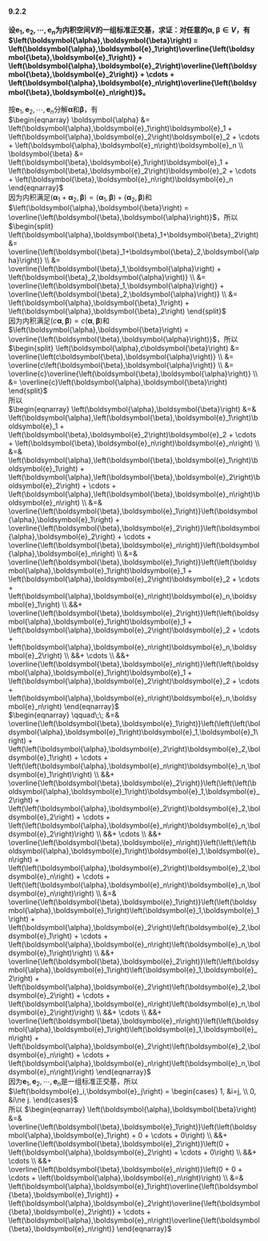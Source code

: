 #### 9.2.2
**设$`\boldsymbol{e}_1,\boldsymbol{e}_2,\cdots,\boldsymbol{e}_n`$为内积空间$`V`$的一组标准正交基，求证：对任意的$`\boldsymbol{\alpha},\boldsymbol{\beta}\in V`$，有$`\left(\boldsymbol{\alpha},\boldsymbol{\beta}\right) = \left(\boldsymbol{\alpha},\boldsymbol{e}_1\right)\overline{\left(\boldsymbol{\beta},\boldsymbol{e}_1\right)} + \left(\boldsymbol{\alpha},\boldsymbol{e}_2\right)\overline{\left(\boldsymbol{\beta},\boldsymbol{e}_2\right)} + \cdots + \left(\boldsymbol{\alpha},\boldsymbol{e}_n\right)\overline{\left(\boldsymbol{\beta},\boldsymbol{e}_n\right)}`$。**

按$`\boldsymbol{e}_1,\boldsymbol{e}_2,\cdots,\boldsymbol{e}_n`$分解$`\boldsymbol{\alpha}`$和$`\boldsymbol{\beta}`$，有  
$`\begin{eqnarray}
	\boldsymbol{\alpha} &= \left(\boldsymbol{\alpha},\boldsymbol{e}_1\right)\boldsymbol{e}_1 + \left(\boldsymbol{\alpha},\boldsymbol{e}_2\right)\boldsymbol{e}_2 + \cdots + \left(\boldsymbol{\alpha},\boldsymbol{e}_n\right)\boldsymbol{e}_n \\
	\boldsymbol{\beta} &= \left(\boldsymbol{\beta},\boldsymbol{e}_1\right)\boldsymbol{e}_1 + \left(\boldsymbol{\beta},\boldsymbol{e}_2\right)\boldsymbol{e}_2 + \cdots + \left(\boldsymbol{\beta},\boldsymbol{e}_n\right)\boldsymbol{e}_n
\end{eqnarray}`$   
因为内积满足$`\left(\boldsymbol{\alpha}_1+\boldsymbol{\alpha}_2,\boldsymbol{\beta}\right) = \left(\boldsymbol{\alpha}_1,\boldsymbol{\beta}\right) + \left(\boldsymbol{\alpha}_2,\boldsymbol{\beta}\right)`$和$`\left(\boldsymbol{\alpha},\boldsymbol{\beta}\right) = \overline{\left(\boldsymbol{\beta},\boldsymbol{\alpha}\right)}`$，所以  
$`\begin{split}
	\left(\boldsymbol{\alpha},\boldsymbol{\beta}_1+\boldsymbol{\beta}_2\right) 
	&= \overline{\left(\boldsymbol{\beta}_1+\boldsymbol{\beta}_2,\boldsymbol{\alpha}\right)} \\
	&= \overline{\left(\boldsymbol{\beta}_1,\boldsymbol{\alpha}\right) + \left(\boldsymbol{\beta}_2,\boldsymbol{\alpha}\right)} \\
	&= \overline{\left(\boldsymbol{\beta}_1,\boldsymbol{\alpha}\right)} + \overline{\left(\boldsymbol{\beta}_2,\boldsymbol{\alpha}\right)} \\
	&= \left(\boldsymbol{\alpha},\boldsymbol{\beta}_1\right) + \left(\boldsymbol{\alpha},\boldsymbol{\beta}_2\right)
\end{split}`$  
因为内积满足$`\left(c\boldsymbol{\alpha},\boldsymbol{\beta}\right) = c\left(\boldsymbol{\alpha},\boldsymbol{\beta}\right)`$和$`\left(\boldsymbol{\alpha},\boldsymbol{\beta}\right) = \overline{\left(\boldsymbol{\beta},\boldsymbol{\alpha}\right)}`$，所以  
$`\begin{split}
	\left(\boldsymbol{\alpha},c\boldsymbol{\beta}\right) 
	&= \overline{\left(c\boldsymbol{\beta},\boldsymbol{\alpha}\right)} \\
	&= \overline{c\left(\boldsymbol{\beta},\boldsymbol{\alpha}\right)} \\
	&= \overline{c}\overline{\left(\boldsymbol{\beta},\boldsymbol{\alpha}\right)} \\
	&= \overline{c}\left(\boldsymbol{\alpha},\boldsymbol{\beta}\right)
\end{split}`$  
所以  
$`\begin{eqnarray}
	\left(\boldsymbol{\alpha},\boldsymbol{\beta}\right) 
	&=& \left(\boldsymbol{\alpha},\left(\boldsymbol{\beta},\boldsymbol{e}_1\right)\boldsymbol{e}_1 + \left(\boldsymbol{\beta},\boldsymbol{e}_2\right)\boldsymbol{e}_2 + \cdots + \left(\boldsymbol{\beta},\boldsymbol{e}_n\right)\boldsymbol{e}_n\right) \\
	&=& \left(\boldsymbol{\alpha},\left(\boldsymbol{\beta},\boldsymbol{e}_1\right)\boldsymbol{e}_1\right) + \left(\boldsymbol{\alpha},\left(\boldsymbol{\beta},\boldsymbol{e}_2\right)\boldsymbol{e}_2\right) + \cdots + \left(\boldsymbol{\alpha},\left(\boldsymbol{\beta},\boldsymbol{e}_n\right)\boldsymbol{e}_n\right) \\
	&=& \overline{\left(\boldsymbol{\beta},\boldsymbol{e}_1\right)}\left(\boldsymbol{\alpha},\boldsymbol{e}_1\right) + \overline{\left(\boldsymbol{\beta},\boldsymbol{e}_2\right)}\left(\boldsymbol{\alpha},\boldsymbol{e}_2\right) + \cdots + \overline{\left(\boldsymbol{\beta},\boldsymbol{e}_n\right)}\left(\boldsymbol{\alpha},\boldsymbol{e}_n\right) \\
	&=& \overline{\left(\boldsymbol{\beta},\boldsymbol{e}_1\right)}\left(\left(\boldsymbol{\alpha},\boldsymbol{e}_1\right)\boldsymbol{e}_1 + \left(\boldsymbol{\alpha},\boldsymbol{e}_2\right)\boldsymbol{e}_2 + \cdots + \left(\boldsymbol{\alpha},\boldsymbol{e}_n\right)\boldsymbol{e}_n,\boldsymbol{e}_1\right) \\
	&&+ \overline{\left(\boldsymbol{\beta},\boldsymbol{e}_2\right)}\left(\left(\boldsymbol{\alpha},\boldsymbol{e}_1\right)\boldsymbol{e}_1 + \left(\boldsymbol{\alpha},\boldsymbol{e}_2\right)\boldsymbol{e}_2 + \cdots + \left(\boldsymbol{\alpha},\boldsymbol{e}_n\right)\boldsymbol{e}_n,\boldsymbol{e}_2\right) \\
	&&+ \cdots \\
	&&+ \overline{\left(\boldsymbol{\beta},\boldsymbol{e}_n\right)}\left(\left(\boldsymbol{\alpha},\boldsymbol{e}_1\right)\boldsymbol{e}_1 + \left(\boldsymbol{\alpha},\boldsymbol{e}_2\right)\boldsymbol{e}_2 + \cdots + \left(\boldsymbol{\alpha},\boldsymbol{e}_n\right)\boldsymbol{e}_n,\boldsymbol{e}_n\right)
\end{eqnarray}`$    <!-- 为github显示拆分成两段，可能是因为一段时长度过大(Error: Unable to render expression.) -->    
$`\begin{eqnarray}
	\qquad\;\; &=& \overline{\left(\boldsymbol{\beta},\boldsymbol{e}_1\right)}\left(\left(\left(\boldsymbol{\alpha},\boldsymbol{e}_1\right)\boldsymbol{e}_1,\boldsymbol{e}_1\right) + \left(\left(\boldsymbol{\alpha},\boldsymbol{e}_2\right)\boldsymbol{e}_2,\boldsymbol{e}_1\right) + \cdots + \left(\left(\boldsymbol{\alpha},\boldsymbol{e}_n\right)\boldsymbol{e}_n,\boldsymbol{e}_1\right)\right) \\
	&&+ \overline{\left(\boldsymbol{\beta},\boldsymbol{e}_2\right)}\left(\left(\left(\boldsymbol{\alpha},\boldsymbol{e}_1\right)\boldsymbol{e}_1,\boldsymbol{e}_2\right) + \left(\left(\boldsymbol{\alpha},\boldsymbol{e}_2\right)\boldsymbol{e}_2,\boldsymbol{e}_2\right) + \cdots + \left(\left(\boldsymbol{\alpha},\boldsymbol{e}_n\right)\boldsymbol{e}_n,\boldsymbol{e}_2\right)\right) \\
	&&+ \cdots \\
	&&+ \overline{\left(\boldsymbol{\beta},\boldsymbol{e}_n\right)}\left(\left(\left(\boldsymbol{\alpha},\boldsymbol{e}_1\right)\boldsymbol{e}_1,\boldsymbol{e}_n\right) + \left(\left(\boldsymbol{\alpha},\boldsymbol{e}_2\right)\boldsymbol{e}_2,\boldsymbol{e}_n\right) + \cdots + \left(\left(\boldsymbol{\alpha},\boldsymbol{e}_n\right)\boldsymbol{e}_n,\boldsymbol{e}_n\right)\right) \\
	&=& \overline{\left(\boldsymbol{\beta},\boldsymbol{e}_1\right)}\left(\left(\boldsymbol{\alpha},\boldsymbol{e}_1\right)\left(\boldsymbol{e}_1,\boldsymbol{e}_1\right) + \left(\boldsymbol{\alpha},\boldsymbol{e}_2\right)\left(\boldsymbol{e}_2,\boldsymbol{e}_1\right) + \cdots + \left(\boldsymbol{\alpha},\boldsymbol{e}_n\right)\left(\boldsymbol{e}_n,\boldsymbol{e}_1\right)\right) \\
	&&+ \overline{\left(\boldsymbol{\beta},\boldsymbol{e}_2\right)}\left(\left(\boldsymbol{\alpha},\boldsymbol{e}_1\right)\left(\boldsymbol{e}_1,\boldsymbol{e}_2\right) + \left(\boldsymbol{\alpha},\boldsymbol{e}_2\right)\left(\boldsymbol{e}_2,\boldsymbol{e}_2\right) + \cdots + \left(\boldsymbol{\alpha},\boldsymbol{e}_n\right)\left(\boldsymbol{e}_n,\boldsymbol{e}_2\right)\right) \\
	&&+ \cdots \\
	&&+ \overline{\left(\boldsymbol{\beta},\boldsymbol{e}_n\right)}\left(\left(\boldsymbol{\alpha},\boldsymbol{e}_1\right)\left(\boldsymbol{e}_1,\boldsymbol{e}_n\right) + \left(\boldsymbol{\alpha},\boldsymbol{e}_2\right)\left(\boldsymbol{e}_2,\boldsymbol{e}_n\right) + \cdots + \left(\boldsymbol{\alpha},\boldsymbol{e}_n\right)\left(\boldsymbol{e}_n,\boldsymbol{e}_n\right)\right)
\end{eqnarray}`$  
因为$`\boldsymbol{e}_1,\boldsymbol{e}_2,\cdots,\boldsymbol{e}_n`$是一组标准正交基，所以$`\left(\boldsymbol{e}_i,\boldsymbol{e}_j\right) = \begin{cases}
	1, &i=j, \\
	0, &i\ne j.
\end{cases}`$  
所以
$`\begin{eqnarray}
	\left(\boldsymbol{\alpha},\boldsymbol{\beta}\right) 
	&=& \overline{\left(\boldsymbol{\beta},\boldsymbol{e}_1\right)}\left(\left(\boldsymbol{\alpha},\boldsymbol{e}_1\right) + 0 + \cdots + 0\right) \\
	&&+ \overline{\left(\boldsymbol{\beta},\boldsymbol{e}_2\right)}\left(0 + \left(\boldsymbol{\alpha},\boldsymbol{e}_2\right) + \cdots + 0\right) \\
	&&+ \cdots \\
	&&+ \overline{\left(\boldsymbol{\beta},\boldsymbol{e}_n\right)}\left(0 + 0 + \cdots + \left(\boldsymbol{\alpha},\boldsymbol{e}_n\right)\right) \\
	&=& \left(\boldsymbol{\alpha},\boldsymbol{e}_1\right)\overline{\left(\boldsymbol{\beta},\boldsymbol{e}_1\right)} + \left(\boldsymbol{\alpha},\boldsymbol{e}_2\right)\overline{\left(\boldsymbol{\beta},\boldsymbol{e}_2\right)} + \cdots + \left(\boldsymbol{\alpha},\boldsymbol{e}_n\right)\overline{\left(\boldsymbol{\beta},\boldsymbol{e}_n\right)}
\end{eqnarray}`$


